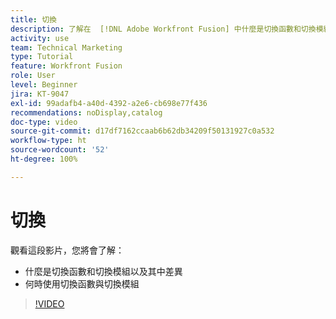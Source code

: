 ```yaml
---
title: 切換
description: 了解在  [!DNL Adobe Workfront Fusion] 中什麼是切換函數和切換模組，以及何時使用切換函數或切換模組。
activity: use
team: Technical Marketing
type: Tutorial
feature: Workfront Fusion
role: User
level: Beginner
jira: KT-9047
exl-id: 99adafb4-a40d-4392-a2e6-cb698e77f436
recommendations: noDisplay,catalog
doc-type: video
source-git-commit: d17df7162ccaab6b62db34209f50131927c0a532
workflow-type: ht
source-wordcount: '52'
ht-degree: 100%

---
```


# 切換

觀看這段影片，您將會了解：

* 什麼是切換函數和切換模組以及其中差異
* 何時使用切換函數與切換模組

>[!VIDEO](https://video.tv.adobe.com/v/335288/?quality=12&learn=on&enablevpops)
